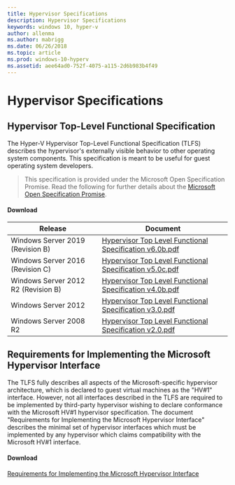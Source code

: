 ```yaml
---
title: Hypervisor Specifications
description: Hypervisor Specifications
keywords: windows 10, hyper-v
author: allenma
ms.author: mabrigg
ms.date: 06/26/2018
ms.topic: article
ms.prod: windows-10-hyperv
ms.assetid: aee64ad0-752f-4075-a115-2d6b983b4f49
---
```


# Hypervisor Specifications

## Hypervisor Top-Level Functional Specification

The Hyper-V Hypervisor Top-Level Functional Specification (TLFS) describes the hypervisor's externally visible behavior to other operating system components. This specification is meant to be useful for guest operating system developers.
  
> This specification is provided under the Microsoft Open Specification Promise.  Read the following for further details about the [Microsoft Open Specification Promise](/openspecs/dev_center/ms-devcentlp/51a0d3ff-9f77-464c-b83f-2de08ed28134).  

#### Download
Release | Document
--- | ---
Windows Server 2019 (Revision B) | [Hypervisor Top Level Functional Specification v6.0b.pdf](https://github.com/MicrosoftDocs/Virtualization-Documentation/raw/live/tlfs/Hypervisor%20Top%20Level%20Functional%20Specification%20v6.0b.pdf)
Windows Server 2016 (Revision C) | [Hypervisor Top Level Functional Specification v5.0c.pdf](https://github.com/MicrosoftDocs/Virtualization-Documentation/raw/live/tlfs/Hypervisor%20Top%20Level%20Functional%20Specification%20v5.0C.pdf)
Windows Server 2012 R2 (Revision B) | [Hypervisor Top Level Functional Specification v4.0b.pdf](https://github.com/Microsoft/Virtualization-Documentation/raw/live/tlfs/Hypervisor%20Top%20Level%20Functional%20Specification%20v4.0b.pdf)
Windows Server 2012 | [Hypervisor Top Level Functional Specification v3.0.pdf](https://github.com/Microsoft/Virtualization-Documentation/raw/live/tlfs/Hypervisor%20Top%20Level%20Functional%20Specification%20v3.0.pdf)
Windows Server 2008 R2 | [Hypervisor Top Level Functional Specification v2.0.pdf](https://github.com/Microsoft/Virtualization-Documentation/raw/live/tlfs/Hypervisor%20Top%20Level%20Functional%20Specification%20v2.0.pdf)

## Requirements for Implementing the Microsoft Hypervisor Interface

The TLFS fully describes all aspects of the Microsoft-specific hypervisor architecture, which is declared to guest virtual machines as the "HV#1" interface.  However, not all interfaces described in the TLFS are required to be implemented by third-party hypervisor wishing to declare conformance with the Microsoft HV#1 hypervisor specification. The document "Requirements for Implementing the Microsoft Hypervisor Interface" describes the minimal set of hypervisor interfaces which must be implemented by any hypervisor which claims compatibility with the Microsoft HV#1 interface.

#### Download

[Requirements for Implementing the Microsoft Hypervisor Interface](https://download.microsoft.com/download/F/B/0/FB0D01A3-8E3A-4F5F-AA59-08C8026D3B8A/requirements-for-implementing-microsoft-hypervisor-interface.docx)
